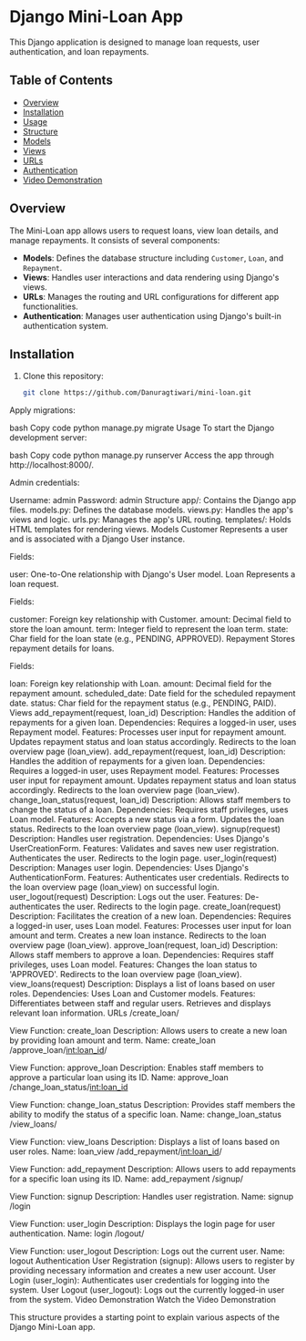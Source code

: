 # Django Mini-Loan App

This Django application is designed to manage loan requests, user authentication, and loan repayments.

## Table of Contents

- [Overview](#overview)
- [Installation](#installation)
- [Usage](#usage)
- [Structure](#structure)
- [Models](#models)
- [Views](#views)
- [URLs](#urls)
- [Authentication](#authentication)
- [Video Demonstration](#video-demonstration)

## Overview

The Mini-Loan app allows users to request loans, view loan details, and manage repayments. It consists of several components:

- **Models**: Defines the database structure including `Customer`, `Loan`, and `Repayment`.
- **Views**: Handles user interactions and data rendering using Django's views.
- **URLs**: Manages the routing and URL configurations for different app functionalities.
- **Authentication**: Manages user authentication using Django's built-in authentication system.

## Installation

1. Clone this repository:

   ```bash
   git clone https://github.com/Danuragtiwari/mini-loan.git
Apply migrations:

bash
Copy code
python manage.py migrate
Usage
To start the Django development server:

bash
Copy code
python manage.py runserver
Access the app through http://localhost:8000/.

Admin credentials:

Username: admin
Password: admin
Structure
app/: Contains the Django app files.
models.py: Defines the database models.
views.py: Handles the app's views and logic.
urls.py: Manages the app's URL routing.
templates/: Holds HTML templates for rendering views.
Models
Customer
Represents a user and is associated with a Django User instance.

Fields:

user: One-to-One relationship with Django's User model.
Loan
Represents a loan request.

Fields:

customer: Foreign key relationship with Customer.
amount: Decimal field to store the loan amount.
term: Integer field to represent the loan term.
state: Char field for the loan state (e.g., PENDING, APPROVED).
Repayment
Stores repayment details for loans.

Fields:

loan: Foreign key relationship with Loan.
amount: Decimal field for the repayment amount.
scheduled_date: Date field for the scheduled repayment date.
status: Char field for the repayment status (e.g., PENDING, PAID).
Views
add_repayment(request, loan_id)
Description: Handles the addition of repayments for a given loan.
Dependencies: Requires a logged-in user, uses Repayment model.
Features:
Processes user input for repayment amount.
Updates repayment status and loan status accordingly.
Redirects to the loan overview page (loan_view).
add_repayment(request, loan_id)
Description: Handles the addition of repayments for a given loan.
Dependencies: Requires a logged-in user, uses Repayment model.
Features:
Processes user input for repayment amount.
Updates repayment status and loan status accordingly.
Redirects to the loan overview page (loan_view).
change_loan_status(request, loan_id)
Description: Allows staff members to change the status of a loan.
Dependencies: Requires staff privileges, uses Loan model.
Features:
Accepts a new status via a form.
Updates the loan status.
Redirects to the loan overview page (loan_view).
signup(request)
Description: Handles user registration.
Dependencies: Uses Django's UserCreationForm.
Features:
Validates and saves new user registration.
Authenticates the user.
Redirects to the login page.
user_login(request)
Description: Manages user login.
Dependencies: Uses Django's AuthenticationForm.
Features:
Authenticates user credentials.
Redirects to the loan overview page (loan_view) on successful login.
user_logout(request)
Description: Logs out the user.
Features:
De-authenticates the user.
Redirects to the login page.
create_loan(request)
Description: Facilitates the creation of a new loan.
Dependencies: Requires a logged-in user, uses Loan model.
Features:
Processes user input for loan amount and term.
Creates a new loan instance.
Redirects to the loan overview page (loan_view).
approve_loan(request, loan_id)
Description: Allows staff members to approve a loan.
Dependencies: Requires staff privileges, uses Loan model.
Features:
Changes the loan status to 'APPROVED'.
Redirects to the loan overview page (loan_view).
view_loans(request)
Description: Displays a list of loans based on user roles.
Dependencies: Uses Loan and Customer models.
Features:
Differentiates between staff and regular users.
Retrieves and displays relevant loan information.
URLs
/create_loan/

View Function: create_loan
Description: Allows users to create a new loan by providing loan amount and term.
Name: create_loan
/approve_loan/<int:loan_id>/

View Function: approve_loan
Description: Enables staff members to approve a particular loan using its ID.
Name: approve_loan
/change_loan_status/<int:loan_id>

View Function: change_loan_status
Description: Provides staff members the ability to modify the status of a specific loan.
Name: change_loan_status
/view_loans/

View Function: view_loans
Description: Displays a list of loans based on user roles.
Name: loan_view
/add_repayment/<int:loan_id>/

View Function: add_repayment
Description: Allows users to add repayments for a specific loan using its ID.
Name: add_repayment
/signup/

View Function: signup
Description: Handles user registration.
Name: signup
/login

View Function: user_login
Description: Displays the login page for user authentication.
Name: login
/logout/

View Function: user_logout
Description: Logs out the current user.
Name: logout
Authentication
User Registration (signup): Allows users to register by providing necessary information and creates a new user account.
User Login (user_login): Authenticates user credentials for logging into the system.
User Logout (user_logout): Logs out the currently logged-in user from the system.
Video Demonstration
Watch the Video Demonstration

This structure provides a starting point to explain various aspects of the Django Mini-Loan app. 